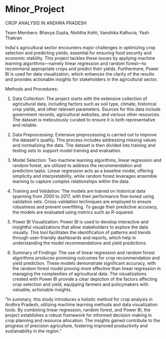 # Minor_Project
CROP ANALYSIS IN ANDHRA PRADESH 

Team Members: Bhavya Gupta, Nishtha Kohli, Vanshika Kathuria, Yash Thakran

India's agricultural sector encounters major challenges in optimizing crop selection and predicting yields, essential for ensuring food security and economic stability. This project tackles these issues by applying machine learning algorithms—namely linear regression and random forest—to recommend appropriate crops and predict their yields. Furthermore, Power BI is used for data visualization, which enhances the clarity of the results and provides actionable insights for stakeholders in the agricultural sector.

Methods and Procedures:

1. Data Collection:
The project starts with the extensive collection of agricultural data, including factors such as soil type, climate, historical crop yields, and other relevant parameters. Sources for this data include government records, agricultural websites, and various other resources. The dataset is meticulously curated to ensure it is both representative and reliable.

2. Data Preprocessing:
Extensive preprocessing is carried out to improve the dataset's quality. This process includes addressing missing values and normalizing the data. The dataset is then divided into training and testing sets to support model training and evaluation.

3. Model Selection:
Two machine learning algorithms, linear regression and random forest, are utilized to address the recommendation and prediction tasks. Linear regression acts as a baseline model, offering simplicity and interpretability, while random forest leverages ensemble learning to capture complex relationships within the data.

4. Training and Validation:
The models are trained on historical data spanning from 2000 to 2017, with their performance fine-tuned using validation sets. Cross-validation techniques are employed to ensure robustness and prevent overfitting. To gauge their predictive accuracy, the models are evaluated using metrics such as R-squared.

5. Power BI Visualization:
Power BI is used to develop interactive and insightful visualizations that allow stakeholders to explore the data visually. This tool facilitates the identification of patterns and trends through user-friendly dashboards and reports, which help in understanding the model recommendations and yield predictions.

6. Summary of Findings:
The use of linear regression and random forest algorithms produces promising outcomes for crop recommendation and yield prediction. These models demonstrate significant accuracy, with the random forest model proving more effective than linear regression in managing the complexities of agricultural data. The visualizations created with Power BI provide a clear depiction of the factors affecting crop selection and yield, equipping farmers and policymakers with valuable, actionable insights.

"In summary, this study introduces a holistic method for crop analysis in Andhra Pradesh, utilizing machine learning methods and data visualization tools. By combining linear regression, random forest, and Power BI, the project establishes a robust framework for informed decision-making in crop planning and resource allocation. The insights gained contribute to the progress of precision agriculture, fostering improved productivity and sustainability in the region."




